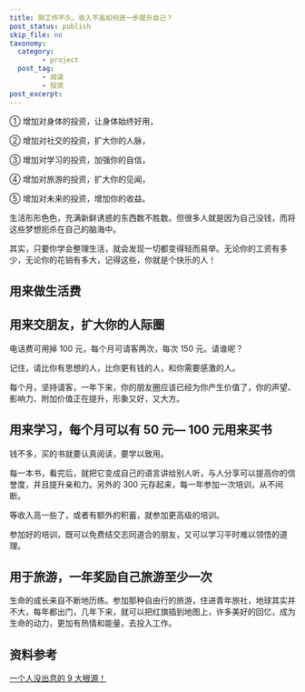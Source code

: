```yaml
---
title: 刚工作不久，收入不高如何进一步提升自己？
post_status: publish
skip_file: no
taxonomy:
  category:
        - project
  post_tag:
        - 阅读
        - 投资
post_excerpt: 
---
```

① 增加对身体的投资，让身体始终好用，

② 增加对社交的投资，扩大你的人脉，

③ 增加对学习的投资，加强你的自信，

④ 增加对旅游的投资，扩大你的见闻，

⑤ 增加对未来的投资，增加你的收益。

生活形形色色，充满新鲜诱惑的东西数不胜数。但很多人就是因为自己没钱，而将这些梦想扼杀在自己的脑海中。

其实，只要你学会整理生活，就会发现一切都变得轻而易举。无论你的工资有多少，无论你的花销有多大，记得这些，你就是个快乐的人！

## 用来做生活费

## 用来交朋友，扩大你的人际圈

电话费可用掉 100 元，每个月可请客两次，每次 150 元。请谁呢？

记住，请比你有思想的人，比你更有钱的人，和你需要感激的人。

每个月，坚持请客，一年下来，你的朋友圈应该已经为你产生价值了，你的声望、影响力、附加价值正在提升，形象又好，又大方。

## 用来学习，每个月可以有 50 元— 100 元用来买书

钱不多，买的书就要认真阅读，要学以致用。

每一本书，看完后，就把它变成自己的语言讲给别人听，与人分享可以提高你的信誉度，并且提升亲和力。另外的 300 元存起来，每一年参加一次培训，从不间断。

等收入高一些了，或者有额外的积蓄，就参加更高级的培训。

参加好的培训，既可以免费结交志同道合的朋友，又可以学习平时难以领悟的道理。

## 用于旅游，一年奖励自己旅游至少一次

生命的成长来自不断地历练。参加那种自由行的旅游，住进青年旅社，地球其实并不大，每年都出门，几年下来，就可以把红旗插到地图上，许多美好的回忆，成为生命的动力，更加有热情和能量，去投入工作。

## 资料参考

[一个人没出息的 9 大根源！](https://fendou.la/poor-man-born.html)